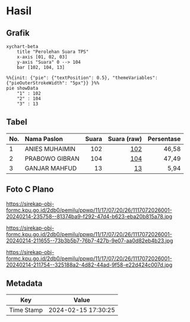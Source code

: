 # Hasil

## Grafik

```mermaid
xychart-beta
    title "Perolehan Suara TPS"
    x-axis [01, 02, 03]
    y-axis "Suara" 0 --> 104
    bar [102, 104, 13]
```

```mermaid
%%{init: {"pie": {"textPosition": 0.5}, "themeVariables": {"pieOuterStrokeWidth": "5px"}} }%%
pie showData
    "1" : 102
    "2" : 104
    "3" : 13
```

## Tabel

| No. | Nama Paslon    | Suara | Suara (raw) | Persentase |
|:--- |:-------------- | -----:| -----------:| ----------:|
| 1   | ANIES MUHAIMIN | 102   | [102][p-1]  | 46,58      |
| 2   | PRABOWO GIBRAN | 104   | [104][p-2]  | 47,49      |
| 3   | GANJAR MAHFUD  | 13    | [13][p-3]   | 5,94       |


[p-1]: https://github.com/gigit-pemilu/pemilu-2024-11-aceh/blob/main/pilpres/hitung-suara/sub/11-aceh/sub/17-bener-meriah/sub/07-timang-gajah/sub/2026-mekar-ayu/sub/001-tps/sub/paslon-1.txt
[p-2]: https://github.com/gigit-pemilu/pemilu-2024-11-aceh/blob/main/pilpres/hitung-suara/sub/11-aceh/sub/17-bener-meriah/sub/07-timang-gajah/sub/2026-mekar-ayu/sub/001-tps/sub/paslon-2.txt
[p-3]: https://github.com/gigit-pemilu/pemilu-2024-11-aceh/blob/main/pilpres/hitung-suara/sub/11-aceh/sub/17-bener-meriah/sub/07-timang-gajah/sub/2026-mekar-ayu/sub/001-tps/sub/paslon-3.txt

## Foto C Plano

https://sirekap-obj-formc.kpu.go.id/2db0/pemilu/ppwp/11/17/07/20/26/1117072026001-20240214-235758--81374ba9-f292-47d4-b623-eba20b815a78.jpg

https://sirekap-obj-formc.kpu.go.id/2db0/pemilu/ppwp/11/17/07/20/26/1117072026001-20240214-211655--73b3b5b7-76b7-427b-9e07-aa0d82eb4b23.jpg

https://sirekap-obj-formc.kpu.go.id/2db0/pemilu/ppwp/11/17/07/20/26/1117072026001-20240214-211754--325188a2-4d82-44ad-9f58-e22d424c007d.jpg


## Metadata

| Key        | Value               |
| ---------- | ------------------- |
| Time Stamp | 2024-02-15 17:30:25 |



